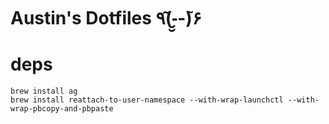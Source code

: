 Austin's Dotfiles ٩(-̮̮̃-̃)۶ 
========

# deps

```
brew install ag
brew install reattach-to-user-namespace --with-wrap-launchctl --with-wrap-pbcopy-and-pbpaste
```
